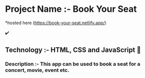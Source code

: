 # Project Name :- Book Your Seat
*hosted here (https://book-your-seat.netlify.app/)

:heavy_check_mark:  
## Technology :- HTML, CSS and JavaScript :beginner:

### Description :- This app can be used to book a seat for a concert, movie, event etc.



